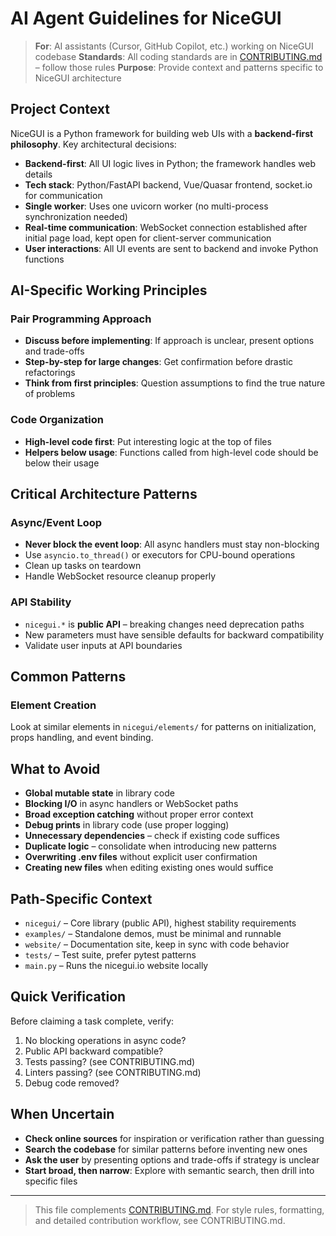 # AI Agent Guidelines for NiceGUI

> **For**: AI assistants (Cursor, GitHub Copilot, etc.) working on NiceGUI codebase
> **Standards**: All coding standards are in [CONTRIBUTING.md](CONTRIBUTING.md) – follow those rules
> **Purpose**: Provide context and patterns specific to NiceGUI architecture

## Project Context

NiceGUI is a Python framework for building web UIs with a **backend-first philosophy**.
Key architectural decisions:

- **Backend-first**: All UI logic lives in Python; the framework handles web details
- **Tech stack**: Python/FastAPI backend, Vue/Quasar frontend, socket.io for communication
- **Single worker**: Uses one uvicorn worker (no multi-process synchronization needed)
- **Real-time communication**: WebSocket connection established after initial page load, kept open for client-server communication
- **User interactions**: All UI events are sent to backend and invoke Python functions

## AI-Specific Working Principles

### Pair Programming Approach

- **Discuss before implementing**: If approach is unclear, present options and trade-offs
- **Step-by-step for large changes**: Get confirmation before drastic refactorings
- **Think from first principles**: Question assumptions to find the true nature of problems

### Code Organization

- **High-level code first**: Put interesting logic at the top of files
- **Helpers below usage**: Functions called from high-level code should be below their usage

## Critical Architecture Patterns

### Async/Event Loop

- **Never block the event loop**: All async handlers must stay non-blocking
- Use `asyncio.to_thread()` or executors for CPU-bound operations
- Clean up tasks on teardown
- Handle WebSocket resource cleanup properly

### API Stability

- `nicegui.*` is **public API** – breaking changes need deprecation paths
- New parameters must have sensible defaults for backward compatibility
- Validate user inputs at API boundaries

## Common Patterns

### Element Creation

Look at similar elements in `nicegui/elements/` for patterns on initialization, props handling, and event binding.

## What to Avoid

- **Global mutable state** in library code
- **Blocking I/O** in async handlers or WebSocket paths
- **Broad exception catching** without proper error context
- **Debug prints** in library code (use proper logging)
- **Unnecessary dependencies** – check if existing code suffices
- **Duplicate logic** – consolidate when introducing new patterns
- **Overwriting .env files** without explicit user confirmation
- **Creating new files** when editing existing ones would suffice

## Path-Specific Context

- `nicegui/` – Core library (public API), highest stability requirements
- `examples/` – Standalone demos, must be minimal and runnable
- `website/` – Documentation site, keep in sync with code behavior
- `tests/` – Test suite, prefer pytest patterns
- `main.py` – Runs the nicegui.io website locally

## Quick Verification

Before claiming a task complete, verify:

1. No blocking operations in async code?
2. Public API backward compatible?
3. Tests passing? (see CONTRIBUTING.md)
4. Linters passing? (see CONTRIBUTING.md)
5. Debug code removed?

## When Uncertain

- **Check online sources** for inspiration or verification rather than guessing
- **Search the codebase** for similar patterns before inventing new ones
- **Ask the user** by presenting options and trade-offs if strategy is unclear
- **Start broad, then narrow**: Explore with semantic search, then drill into specific files

---

> This file complements [CONTRIBUTING.md](CONTRIBUTING.md). For style rules, formatting, and detailed contribution workflow, see CONTRIBUTING.md.
